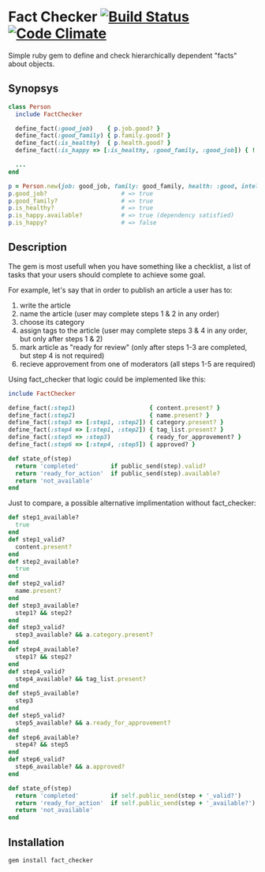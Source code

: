 # Fact Checker [![Build Status](https://secure.travis-ci.org/alexis/fact_checker.png?branch=master)](http://travis-ci.org/alexis/fact_checker) [![Code Climate](https://codeclimate.com/github/alexis/fact_checker.png)](https://codeclimate.com/github/alexis/fact_checker)

  Simple ruby gem to define and check hierarchically dependent "facts" about objects.

## Synopsys

``` ruby
class Person
  include FactChecker

  define_fact(:good_job)    { p.job.good? }
  define_fact(:good_family) { p.family.good? }
  define_fact(:is_healthy)  { p.health.good? }
  define_fact(:is_happy => [:is_healthy, :good_family, :good_job]) { ! p.too_clever? }

  ...
end

p = Person.new(job: good_job, family: good_family, health: :good, intellect: :too_clever)
p.good_job?                     # => true
p.good_family?                  # => true
p.is_healthy?                   # => true
p.is_happy.available?           # => true (dependency satisfied)
p.is_happy?                     # => false
```

## Description

The gem is most usefull when you have something
like a checklist, a list of tasks that your users should complete to achieve some goal. 

For example, let's say that in order to publish an article a user has to:

1. write the article
2. name the article (user may complete steps 1 & 2 in any order)
3. choose its category
4. assign tags to the article (user may complete steps 3 & 4 in any order, but only after steps 1 & 2)
5. mark article as "ready for review" (only after steps 1-3 are completed, but step 4 is not required)
6. recieve approvement from one of moderators (all steps 1-5 are required)

<!--- The imporant thing here - which makes fact_checker worth its use - is that you want to display this 
checklist for users in a way that they could instantly understand which steps are completed, which
is not available yet, and which are ready for action.
This means that each step could be in 3 different states: "completed", "ready for action" and "not available".
-->

Using fact_checker that logic could be implemented like this:

```ruby
include FactChecker

define_fact(:step1)                     { content.present? }
define_fact(:step2)                     { name.present? }
define_fact(:step3 => [:step1, :step2]) { category.present? }
define_fact(:step4 => [:step1, :step2]) { tag_list.present? }
define_fact(:step5 => :step3)           { ready_for_approvement? }
define_fact(:step6 => [:step4, :step5]) { approved? }

def state_of(step)
  return 'completed'         if public_send(step).valid?
  return 'ready_for_action'  if public_send(step).available?
  return 'not_available'
end
```

Just to compare, a possible alternative implimentation without fact_checker:

``` ruby
def step1_available?
  true
end
def step1_valid?
  content.present?
end
def step2_available?
  true
end
def step2_valid?
  name.present?
end
def step3_available?
  step1? && step2?
end
def step3_valid?
  step3_available? && a.category.present?
end
def step4_available?
  step1? && step2?
end
def step4_valid?
  step4_available? && tag_list.present?
end
def step5_available?
  step3
end
def step5_valid?
  step5_available? && a.ready_for_approvement?
end
def step6_available?
  step4? && step5
end
def step6_valid?
  step6_available? && a.approved?
end

def state_of(step)
  return 'completed'         if self.public_send(step + '_valid?')
  return 'ready_for_action'  if self.public_send(step + '_available?')
  return 'not_available'
end
```

## Installation

    gem install fact_checker
